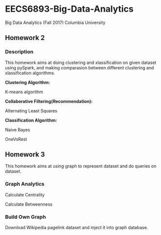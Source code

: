 # **EECS6893-Big-Data-Analytics**

Big Data Analytics (Fall 2017) Columbia University

## Homework 2

### Description

This homework aims at doing clustering and xlassification on given dataset using pySpark, and making comparasion between different clustering and xlassification algorithms.

__Clustering Algorithm:__

K-means algorithm

__Collaborative Filtering(Recommendation):__

Alternating Least Squares

__Classification Algorithm:__

Naive Bayes

OneVsRest

## Homework 3

This homework aims at using graph to represent dataset and do queries on dataset.

### Graph Analytics

Calculate Centrality

Calculate Betweenness

### Build Own Graph

Download Wikipedia pagelink dataset and inject it into graph database.









